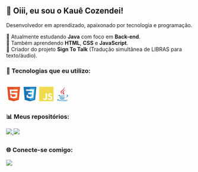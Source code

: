 <!-- FOTO DE PERFIL -->


<h2 align="">👋 Oiii, eu sou o Kauê Cozendei!</h2>
<p>Desenvolvedor em aprendizado, apaixonado por tecnologia e programação.</p>

<p >
  🔹 Atualmente estudando <strong>Java</strong> com foco em <strong>Back-end</strong>.<br>
  🔹 Também aprendendo <strong>HTML</strong>, <strong>CSS</strong> e <strong>JavaScript</strong>.<br>
  🔹 Criador do projeto <strong>Sign To Talk</strong> (Tradução simultânea de LIBRAS para texto/áudio).<br>
</p>

<h3>🚀 Tecnologias que eu utilizo:</h3>

<div style="display: inline_block"><br>
  <img align="center" alt="HTML" height="40" width="40" src="https://raw.githubusercontent.com/devicons/devicon/master/icons/html5/html5-original.svg">
  <img align="center" alt="CSS" height="40" width="40" src="https://raw.githubusercontent.com/devicons/devicon/master/icons/css3/css3-original.svg">
  <img align="center" alt="JavaScript" height="40" width="40" src="https://raw.githubusercontent.com/devicons/devicon/master/icons/javascript/javascript-plain.svg">
  <img align="center" alt="Java" height="40" width="40" src="https://raw.githubusercontent.com/devicons/devicon/master/icons/java/java-original.svg">
</div>

##

<h3>📊 Meus repositórios:</h3>

<div>
  <a href="https://github.com/kauecozendei">
    <img height="180em" src="https://github-readme-stats.vercel.app/api?username=kauecozendei&show_icons=true&theme=dracula&include_all_commits=true&count_private=true"/>
  </a>
  <a href="https://github.com/kauecozendei">
    <img height="180em" src="https://github-readme-stats.vercel.app/api/top-langs/?username=kauecozendei&layout=compact&langs_count=7&theme=dracula"/>
  </a>
</div>

##

<h3>🌐 Conecte-se comigo:</h3>
<div>
  <a href="https://www.linkedin.com/in/kauecozendei" target="_blank">
    <img src="https://img.shields.io/badge/-LinkedIn-%230077B5?style=for-the-badge&logo=linkedin&logoColor=white">
  </a>
</div>
